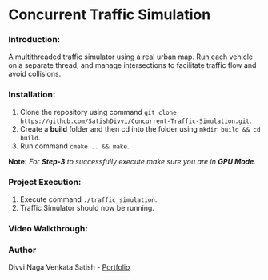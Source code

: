 # Concurrent Traffic Simulation

### Introduction:

A multithreaded traffic simulator using a real urban map. Run each vehicle on a separate thread, and manage intersections to facilitate traffic flow and avoid collisions.

### Installation:

1. Clone the repository using command `git clone https://github.com/SatishDivvi/Concurrent-Traffic-Simulation.git`.
2. Create a **build** folder and then cd into the folder using `mkdir build && cd build`.
3. Run command `cmake .. && make`.

**Note:** _For **Step-3** to successfully execute make sure you are in **GPU Mode**._ 

### Project Execution:

1. Execute command `./traffic_simulation`.
2. Traffic Simulator should now be running.

### Video Walkthrough:

### Author

Divvi Naga Venkata Satish - [Portfolio](https://satishdivvi.github.io)
